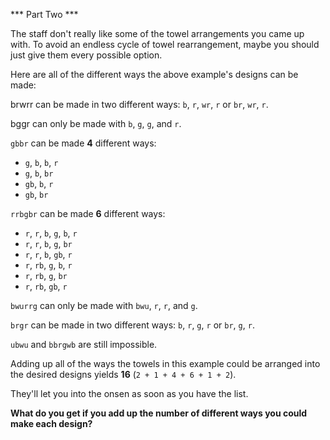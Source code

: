 *** Part Two ***

The staff don't really like some of the towel arrangements you came up with. To avoid an endless cycle of towel rearrangement, maybe you should just give them every possible option.

Here are all of the different ways the above example's designs can be made:

brwrr can be made in two different ways: `b`, `r`, `wr`, `r` or `br`, `wr`, `r`.

bggr can only be made with `b`, `g`, `g`, and `r`.

`gbbr` can be made **4** different ways:

 - `g`, `b`, `b`, `r`
 - `g`, `b`, `br`
 - `gb`, `b`, `r`
 - `gb`, `br`

`rrbgbr` can be made **6** different ways:

 - `r`, `r`, `b`, `g`, `b`, `r`
 - `r`, `r`, `b`, `g`, `br`
 - `r`, `r`, `b`, `gb`, `r`
 - `r`, `rb`, `g`, `b`, `r`
 - `r`, `rb`, `g`, `br`
 - `r`, `rb`, `gb`, `r`

`bwurrg` can only be made with `bwu`, `r`, `r`, and `g`.

`brgr` can be made in two different ways: `b`, `r`, `g`, `r` or `br`, `g`, `r`.

`ubwu` and `bbrgwb` are still impossible.

Adding up all of the ways the towels in this example could be arranged into the desired designs yields **16** (`2 + 1 + 4 + 6 + 1 + 2`).

They'll let you into the onsen as soon as you have the list. 

**What do you get if you add up the number of different ways you could make each design?**
